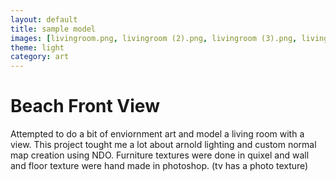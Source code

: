 ```yaml
---
layout: default
title: sample model
images: [livingroom.png, livingroom (2).png, livingroom (3).png, livingroom (4).png, livingroom (5).png, livingroom (6).png, livingroom (7).png]
theme: light
category: art
---
```


# Beach Front View

Attempted to do a bit of enviornment art and model a living room with a view. This project tought me a lot about arnold lighting and custom normal map creation using NDO. Furniture textures were done in quixel and wall and floor texture were hand made in photoshop. (tv has a photo texture)
